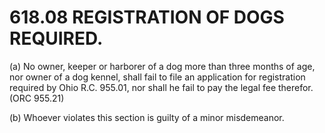 618.08 REGISTRATION OF DOGS REQUIRED.
=====================================

​(a) No owner, keeper or harborer of a dog more than three months of
age, nor owner of a dog kennel, shall fail to file an application for
registration required by Ohio R.C. 955.01, nor shall he fail to pay the
legal fee therefor. (ORC 955.21)

​(b) Whoever violates this section is guilty of a minor misdemeanor.

